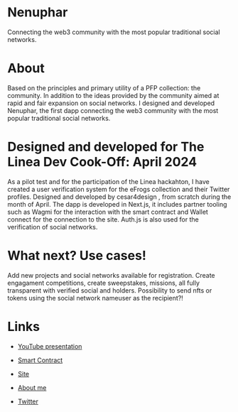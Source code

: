 # Nenuphar
Connecting the web3 community with the most popular traditional social networks.

# About
Based on the principles and primary utility of a PFP collection: the community. In addition to the ideas provided by the community aimed at rapid and fair expansion on social networks. I designed and developed Nenuphar, the first dapp connecting the web3 community with the most popular traditional social networks.

# Designed and developed for The Linea Dev Cook-Off: April 2024
As a pilot test and for the participation of the Linea hackahton, I have created a user verification system for the eFrogs collection and their Twitter profiles. Designed and developed by cesar4design , from scratch during the month of April. The dapp is developed in Next.js, it includes partner tooling such as Wagmi for the interaction with the smart contract and Wallet connect for the connection to the site. Auth.js is also used for the verification of social networks. 

# What next? Use cases!
Add new projects and social networks available for registration. Create engagament competitions, create sweepstakes, missions, all fully transparent with verified social and holders. Possibility to send nfts or tokens using the social network nameuser as the recipient?!

# Links
- [YouTube presentation](https://www.youtube.com/watch?v=vE8pkJXkmPc)

- [Smart Contract](https://explorer.sepolia.linea.build/address/0xfB841de94010ae0818fb681A0f3415bA76052a50)

- [Site](https://testnet.nenuphar.xyz/)
- [About me](https://linktr.ee/itsCesar)
- [Twitter](https://x.com/cesar4design/status/1785418353277800551)
